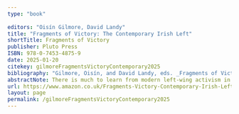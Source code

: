 ```yaml
---
type: "book"
 
editors: "Oisín Gilmore, David Landy"
title: "Fragments of Victory: The Contemporary Irish Left" 
shortTitle: Fragments of Victory   
publisher: Pluto Press 
ISBN: 978-0-7453-4875-9
date: 2025-01-20
citekey: gilmoreFragmentsVictoryContemporary2025
bibliography: "Gilmore, Oisín, and David Landy, eds. _Fragments of Victory: The Contemporary Irish Left_. Pluto Press, 2025. [https://www.amazon.co.uk/Fragments-Victory-Contemporary-Irish-Left/dp/0745348750, https://www.plutobooks.com/9780745348759/fragments-of-victory/](https://www.amazon.co.uk/Fragments-Victory-Contemporary-Irish-Left/dp/0745348750, https://www.plutobooks.com/9780745348759/fragments-of-victory/)." 
abstractNote: There is much to learn from modern left-wing activism in Ireland. A rich tapestry of movements, including republicans, social democrats, trade unions, Trotskyists and anarchists, they have been battling neoliberalism and austerity with vigour, frustration, success and failure.Fragments of Victory charts these political currents, from the difficult early years of anti-austerity campaigning, to the successful mass campaign to end water charges and prevent water privatisation, and the seismic victory that was 'Repeal' - the campaign for women’s reproductive rights. Looking to the present, the campaign around the brutal housing crisis is also addressed.Each chapter covers a different campaign or group, written by leading activists who provide insiders' perspectives on how history was made, and share valuable insights that can be applied to international movements everywhere.  
url: https://www.amazon.co.uk/Fragments-Victory-Contemporary-Irish-Left/dp/0745348750, https://www.plutobooks.com/9780745348759/fragments-of-victory/  
layout: page
permalink: /gilmoreFragmentsVictoryContemporary2025
---
```


